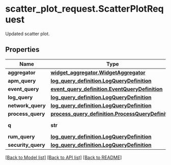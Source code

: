 # scatter_plot_request.ScatterPlotRequest

Updated scatter plot.
## Properties
Name | Type | Description | Notes
------------ | ------------- | ------------- | -------------
**aggregator** | [**widget_aggregator.WidgetAggregator**](WidgetAggregator.md) |  | [optional] 
**apm_query** | [**log_query_definition.LogQueryDefinition**](LogQueryDefinition.md) |  | [optional] 
**event_query** | [**event_query_definition.EventQueryDefinition**](EventQueryDefinition.md) |  | [optional] 
**log_query** | [**log_query_definition.LogQueryDefinition**](LogQueryDefinition.md) |  | [optional] 
**network_query** | [**log_query_definition.LogQueryDefinition**](LogQueryDefinition.md) |  | [optional] 
**process_query** | [**process_query_definition.ProcessQueryDefinition**](ProcessQueryDefinition.md) |  | [optional] 
**q** | **str** | Query definition. | [optional] 
**rum_query** | [**log_query_definition.LogQueryDefinition**](LogQueryDefinition.md) |  | [optional] 
**security_query** | [**log_query_definition.LogQueryDefinition**](LogQueryDefinition.md) |  | [optional] 

[[Back to Model list]](README.md#documentation-for-models) [[Back to API list]](README.md#documentation-for-api-endpoints) [[Back to README]](README.md)


